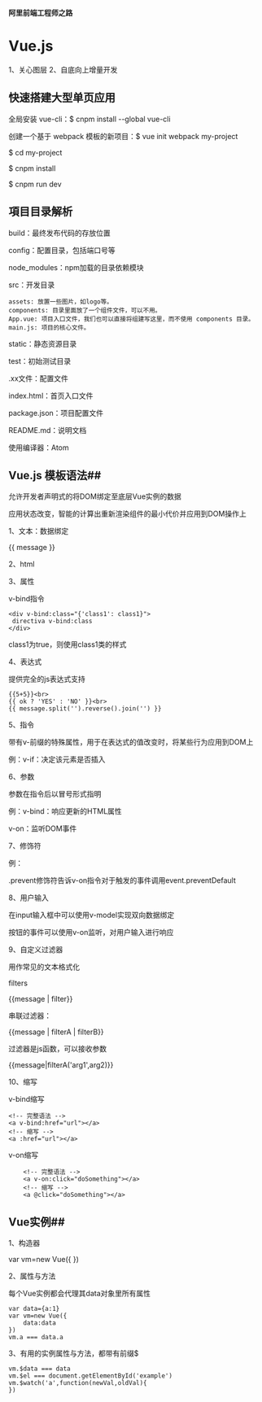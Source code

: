 
**阿里前端工程师之路**

# Vue.js  #

1、关心图层
2、自底向上增量开发

## 快速搭建大型单页应用 ##

全局安装 vue-cli：$ cnpm install --global vue-cli

创建一个基于 webpack 模板的新项目：$ vue init webpack my-project

$ cd my-project

$ cnpm install

$ cnpm run dev

## 項目目录解析 ##
build：最终发布代码的存放位置

config：配置目录，包括端口号等

node_modules：npm加载的目录依赖模块

src：开发目录

	
    assets: 放置一些图片，如logo等。
    components: 目录里面放了一个组件文件，可以不用。
    App.vue: 项目入口文件，我们也可以直接将组建写这里，而不使用 components 目录。
    main.js: 项目的核心文件。

static：静态资源目录

test：初始测试目录

.xx文件：配置文件

index.html：首页入口文件

package.json：项目配置文件

README.md：说明文档


使用编译器：Atom

## Vue.js 模板语法##
允许开发者声明式的将DOM绑定至底层Vue实例的数据

应用状态改变，智能的计算出重新渲染组件的最小代价并应用到DOM操作上


1、文本：数据绑定

{{ message }}


2、html
<div v-html="message"></div>

<script>
new Vue({
  el: '#app',
  data: {
    message: '<h1>Hello World！</h1>'
  }
})
</script>

3、属性

v-bind指令

    <div v-bind:class="{'class1': class1}">
     directiva v-bind:class
    </div>

class1为true，则使用class1类的样式

4、表达式

提供完全的js表达式支持

	{{5+5}}<br>
    {{ ok ? 'YES' : 'NO' }}<br>
    {{ message.split('').reverse().join('') }}


5、指令

带有v-前缀的特殊属性，用于在表达式的值改变时，将某些行为应用到DOM上

例：v-if：决定该元素是否插入

6、参数

参数在指令后以冒号形式指明

例：v-bind：响应更新的HTML属性

v-on：监听DOM事件

7、修饰符

例：<form v-on:submit.prevent="onSubmit"></form>

.prevent修饰符告诉v-on指令对于触发的事件调用event.preventDefault

8、用户输入

在input输入框中可以使用v-model实现双向数据绑定

按钮的事件可以使用v-on监听，对用户输入进行响应

9、自定义过滤器

用作常见的文本格式化

filters

{{message | filter}}

串联过滤器：

{{message | filterA | filterB}}

过滤器是js函数，可以接收参数

{{message|filterA('arg1',arg2)}}

10、缩写

v-bind缩写
    
    <!-- 完整语法 -->
    <a v-bind:href="url"></a>
    <!-- 缩写 -->
    <a :href="url"></a>

v-on缩写

	    <!-- 完整语法 -->
    	<a v-on:click="doSomething"></a>
    	<!-- 缩写 -->
    	<a @click="doSomething"></a>

## Vue实例##

1、构造器

var vm=new Vue({
})

2、属性与方法

每个Vue实例都会代理其data对象里所有属性

    var data={a:1}
    var vm=new Vue({
    	data:data
    })
    vm.a === data.a

3、有用的实例属性与方法，都带有前缀$

    vm.$data === data
    vm.$el === document.getElementById('example')
    vm.$watch('a',function(newVal,oldVal){
    })
    